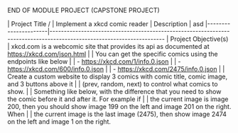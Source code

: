 END OF MODULE PROJECT (CAPSTONE PROJECT)

| Project Title /      | Implement a xkcd comic reader
| Description          | asd
|----------------------|----------------------------------------------------------------------------------------------------------------------
| Project Objective(s) | xkcd.com is a webcomic site that provides its api as documented at https://xkcd.com/json.html
|                      | You can get the specific comics using the endpoints like below
|                      | - https://xkcd.com/1/info.0.json
|                      | - https://xkcd.com/600/info.0.json
|                      | - https://xkcd.com/2475/info.0.json
|                      | Create a custom website to display 3 comics with comic title, comic image, and 3 buttons above it
|                      | (prev, random, next) to control what comics to show.
|                      | Something like below, with the difference that you need to show the comic before it and after it. For example if
|                      | the current image is image 200, then you should show image 199 on the left and image 201 on the right. When
|                      | the current image is the last image (2475), then show image 2474 on the left and image 1 on the right.
